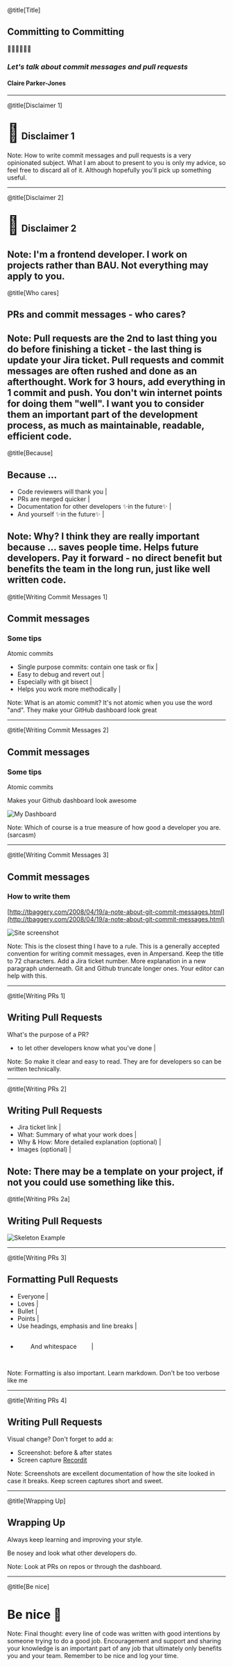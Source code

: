 @title[Title]

## Committing to Committing

🤗🤗🤗🤗🤗🤗

### <span style="text-transform: none; font-style: italic">Let's talk about commit messages and pull requests</span>

#### Claire Parker-Jones

---
@title[Disclaimer 1]

## <span style="font-size: 2em">🚨</span> Disclaimer 1

Note:
How to write commit messages and pull requests is a very opinionated subject. What I am about to present to you is only my advice, so feel free to discard all of it. Although hopefully you'll pick up something useful.

---
@title[Disclaimer 2]

## <span style="font-size: 2em">🚨</span> Disclaimer 2

Note:
I'm a frontend developer. I work on projects rather than BAU. Not everything may apply to you.
---
@title[Who cares]

## PRs and commit messages - who cares?

Note:
Pull requests are the 2nd to last thing you do before finishing a ticket - the last thing is update your Jira ticket. Pull requests and commit messages are often rushed and done as an afterthought. Work for 3 hours, add everything in 1 commit and push. You don't win internet points for doing them "well". I want you to consider them an important part of the development process, as much as maintainable, readable, efficient code.
---
@title[Because]

## Because ...

- Code reviewers will thank you |
- PRs are merged quicker |
- Documentation for other developers ✨in the future✨ |
- And yourself ✨in the future✨ |

Note:
Why? I think they are really important because ... saves people time. Helps future developers. Pay it forward - no direct benefit but benefits the team in the long run, just like well written code.
---
@title[Writing Commit Messages 1]

## Commit messages
### Some tips

Atomic commits

- Single purpose commits: contain one task or fix |
- Easy to debug and revert out |
- Especially with git bisect |
- Helps you work more methodically |

Note:
What is an atomic commit? It's not atomic when you use the word "and". They make your GitHub dashboard look great

---
@title[Writing Commit Messages 2]

## Commit messages
### Some tips

Atomic commits

Makes your Github dashboard look awesome

![My Dashboard](assets/dashboard.png)

Note:
Which of course is a true measure of how good a developer you are. (sarcasm)

---

@title[Writing Commit Messages 3]

## Commit messages
### How to write them

[http://tbaggery.com/2008/04/19/a-note-about-git-commit-messages.html](http://tbaggery.com/2008/04/19/a-note-about-git-commit-messages.html)

![Site screenshot](assets/timpope.png)

Note:
This is the closest thing I have to a rule. This is a generally accepted convention for writing commit messages, even in Ampersand. Keep the title to 72 characters. Add a Jira ticket number. More explanation in a new paragraph underneath. Git and Github truncate longer ones. Your editor can help with this.

---

@title[Writing PRs 1]

## Writing Pull Requests

What's the purpose of a PR?
- to let other developers know what you've done |

Note:
So make it clear and easy to read. They are for developers so can be written technically.

---

@title[Writing PRs 2]

## Writing Pull Requests

- Jira ticket link |
- What: Summary of what your work does |
- Why & How: More detailed explanation (optional) |
- Images (optional) |

Note:
There may be a template on your project, if not you could use something like this.
---

@title[Writing PRs 2a]

## Writing Pull Requests

![Skeleton Example](assets/PR-skeleton.png)

---

@title[Writing PRs 3]

## Formatting Pull Requests

- Everyone |
- Loves |
- Bullet |
- Points |
- Use headings, emphasis and line breaks |
- <span style="display: inline-block; padding: 30px">And whitespace</span> |

Note:
Formatting is also important. Learn markdown. Don't be too verbose like me

---
@title[Writing PRs 4]

## Writing Pull Requests

Visual change? Don't forget to add a:

- Screenshot: before & after states
- Screen capture [Recordit](http://recordit.co/)

Note:
Screenshots are excellent documentation of how the site looked in case it breaks. Keep screen captures short and sweet.

---

@title[Wrapping Up]

## Wrapping Up

Always keep learning and improving your style.

Be nosey and look what other developers do.

Note:
Look at PRs on repos or through the dashboard.

---

@title[Be nice]

# Be nice 🙂

Note:
Final thought: every line of code was written with good intentions by someone trying to do a good job. Encouragement and support and sharing your knowledge is an important part of any job that ultimately only benefits you and your team. Remember to be nice and log your time.

